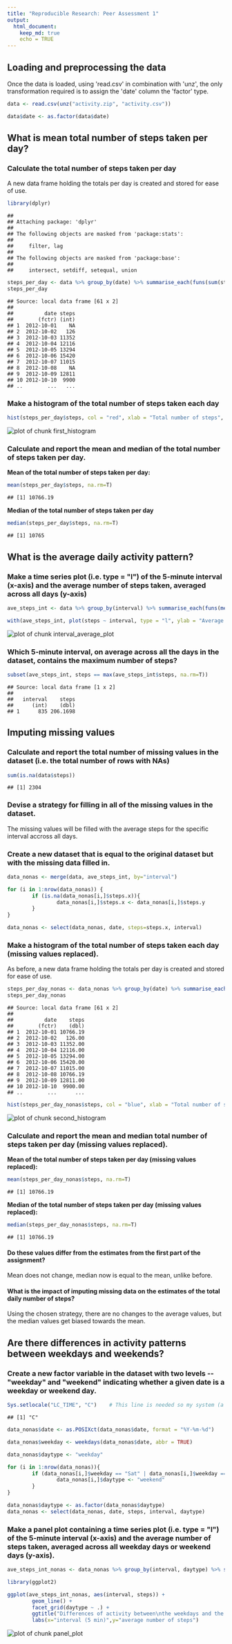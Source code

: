 ```yaml
---
title: "Reproducible Research: Peer Assessment 1"
output: 
  html_document:
    keep_md: true
    echo = TRUE
---
```



## Loading and preprocessing the data

Once the data is loaded, using 'read.csv' in combination with 'unz', the only transformation required is to assign the 'date' column the 'factor' type. 



```r
data <- read.csv(unz("activity.zip", "activity.csv"))

data$date <- as.factor(data$date)
```

## What is mean total number of steps taken per day?

### Calculate the total number of steps taken per day

A new data frame holding the totals per day is created and stored for ease of use. 


```r
library(dplyr)
```

```
## 
## Attaching package: 'dplyr'
## 
## The following objects are masked from 'package:stats':
## 
##     filter, lag
## 
## The following objects are masked from 'package:base':
## 
##     intersect, setdiff, setequal, union
```

```r
steps_per_day <- data %>% group_by(date) %>% summarise_each(funs(sum(steps)), -interval)
steps_per_day
```

```
## Source: local data frame [61 x 2]
## 
##          date steps
##        (fctr) (int)
## 1  2012-10-01    NA
## 2  2012-10-02   126
## 3  2012-10-03 11352
## 4  2012-10-04 12116
## 5  2012-10-05 13294
## 6  2012-10-06 15420
## 7  2012-10-07 11015
## 8  2012-10-08    NA
## 9  2012-10-09 12811
## 10 2012-10-10  9900
## ..        ...   ...
```

### Make a histogram of the total number of steps taken each day


```r
hist(steps_per_day$steps, col = "red", xlab = "Total number of steps", main = "Total number of steps taken each day")
```

![plot of chunk first_histogram](figure/first_histogram-1.png) 

### Calculate and report the mean and median of the total number of steps taken per day.

**Mean of the total number of steps taken per day:**

```r
mean(steps_per_day$steps, na.rm=T)
```

```
## [1] 10766.19
```
**Median of the total number of steps taken per day**

```r
median(steps_per_day$steps, na.rm=T)
```

```
## [1] 10765
```

## What is the average daily activity pattern?

### Make a time series plot (i.e. type = "l") of the 5-minute interval (x-axis) and the average number of steps taken, averaged across all days (y-axis)


```r
ave_steps_int <- data %>% group_by(interval) %>% summarise_each(funs(mean(steps, na.rm = T)), -date)

with(ave_steps_int, plot(steps ~ interval, type = "l", ylab = "Average number of steps", xlab = "5 minute interval", main = "Average number of steps per time interval"))
```

![plot of chunk interval_average_plot](figure/interval_average_plot-1.png) 

### Which 5-minute interval, on average across all the days in the dataset, contains the maximum number of steps?


```r
subset(ave_steps_int, steps == max(ave_steps_int$steps, na.rm=T))
```

```
## Source: local data frame [1 x 2]
## 
##   interval    steps
##      (int)    (dbl)
## 1      835 206.1698
```


## Imputing missing values

### Calculate and report the total number of missing values in the dataset (i.e. the total number of rows with NAs)


```r
sum(is.na(data$steps))
```

```
## [1] 2304
```

### Devise a strategy for filling in all of the missing values in the dataset.

The missing values will be filled with the average steps for the specific interval accross all days.

### Create a new dataset that is equal to the original dataset but with the missing data filled in.


```r
data_nonas <- merge(data, ave_steps_int, by="interval")

for (i in 1:nrow(data_nonas)) {
        if (is.na(data_nonas[i,]$steps.x)){
                data_nonas[i,]$steps.x <- data_nonas[i,]$steps.y
        }
}

data_nonas <- select(data_nonas, date, steps=steps.x, interval)
```

### Make a histogram of the total number of steps taken each day (missing values replaced).

As before, a new data frame holding the totals per day is created and stored for ease of use. 


```r
steps_per_day_nonas <- data_nonas %>% group_by(date) %>% summarise_each(funs(sum(steps)), -interval)
steps_per_day_nonas
```

```
## Source: local data frame [61 x 2]
## 
##          date    steps
##        (fctr)    (dbl)
## 1  2012-10-01 10766.19
## 2  2012-10-02   126.00
## 3  2012-10-03 11352.00
## 4  2012-10-04 12116.00
## 5  2012-10-05 13294.00
## 6  2012-10-06 15420.00
## 7  2012-10-07 11015.00
## 8  2012-10-08 10766.19
## 9  2012-10-09 12811.00
## 10 2012-10-10  9900.00
## ..        ...      ...
```


```r
hist(steps_per_day_nonas$steps, col = "blue", xlab = "Total number of steps", main = "Total number of steps taken each day\n(missing values replaced)")
```

![plot of chunk second_histogram](figure/second_histogram-1.png) 

### Calculate and report the mean and median total number of steps taken per day (missing values replaced).

**Mean of the total number of steps taken per day (missing values replaced):**

```r
mean(steps_per_day_nonas$steps, na.rm=T)
```

```
## [1] 10766.19
```
**Median of the total number of steps taken per day (missing values replaced):**

```r
median(steps_per_day_nonas$steps, na.rm=T)
```

```
## [1] 10766.19
```

#### Do these values differ from the estimates from the first part of the assignment?

Mean does not change, median now is equal to the mean, unlike before.

#### What is the impact of imputing missing data on the estimates of the total daily number of steps?

Using the chosen strategy, there are no changes to the average values, but the median values get biased towards the mean. 

## Are there differences in activity patterns between weekdays and weekends?

### Create a new factor variable in the dataset with two levels -- "weekday" and "weekend" indicating whether a given date is a weekday or weekend day.


```r
Sys.setlocale("LC_TIME", "C")    # This line is needed so my system (a Spanish computer) won't interfere and give the weekdays names in Spanish.
```

```
## [1] "C"
```

```r
data_nonas$date <- as.POSIXct(data_nonas$date, format = "%Y-%m-%d")

data_nonas$weekday <- weekdays(data_nonas$date, abbr = TRUE)

data_nonas$daytype <- "weekday"

for (i in 1:nrow(data_nonas)){
        if (data_nonas[i,]$weekday == "Sat" | data_nonas[i,]$weekday == "Sun"){
                data_nonas[i,]$daytype <- "weekend"
        }
}

data_nonas$daytype <- as.factor(data_nonas$daytype)
data_nonas <- select(data_nonas, date, steps, interval, daytype)
```

### Make a panel plot containing a time series plot (i.e. type = "l") of the 5-minute interval (x-axis) and the average number of steps taken, averaged across all weekday days or weekend days (y-axis).


```r
ave_steps_int_nonas <- data_nonas %>% group_by(interval, daytype) %>% summarise_each(funs(mean(steps, na.rm = T)), -date)

library(ggplot2)

ggplot(ave_steps_int_nonas, aes(interval, steps)) + 
        geom_line() + 
        facet_grid(daytype ~ .) +
        ggtitle("Differences of activity between\nthe weekdays and the weekend") +
        labs(x="interval (5 min)",y="average number of steps")
```

![plot of chunk panel_plot](figure/panel_plot-1.png) 
